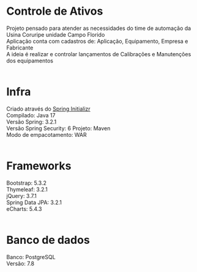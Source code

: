 # Controle de Ativos
Projeto pensado para atender as necessidades do time de automação da Usina Coruripe unidade Campo Florido<br>
Aplicação conta com cadastros de: Aplicação, Equipamento, Empresa e Fabricante<br>
A ideia é realizar e controlar lançamentos de Calibrações e Manutenções dos equipamentos<br><br>

# Infra
Criado através do <a href="https://start.spring.io" target="_blank" rel="noopener noreferrer">Spring Initializr</a><br>
Compilado: Java 17<br>
Versão Spring: 3.2.1<br>
Versão Spring Security: 6
Projeto: Maven<br>
Modo de empacotamento: WAR<br><br>

# Frameworks
Bootstrap: 5.3.2<br>
Thymeleaf: 3.2.1<br>
jQuery: 3.7.1<br>
Spring Data JPA: 3.2.1<br>
eCharts: 5.4.3<br><br>

# Banco de dados
Banco: PostgreSQL<br>
Versão: 7.8<br><br>

